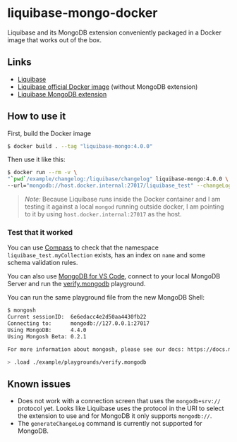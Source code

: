 # liquibase-mongo-docker

Liquibase and its MongoDB extension conveniently packaged in a Docker image that works out of the box.

## Links
* [Liquibase](https://github.com/liquibase/liquibase)
* [Liquibase official Docker image](https://github.com/liquibase/docker) (without MongoDB extension)
* [Liquibase MongoDB extension](https://github.com/liquibase/liquibase-mongodb)

## How to use it

First, build the Docker image

```bash
$ docker build . --tag "liquibase-mongo:4.0.0"  
```

Then use it like this:

```bash
$ docker run --rm -v \
"`pwd`/example/changelog:/liquibase/changelog" liquibase-mongo:4.0.0 \
--url="mongodb://host.docker.internal:27017/liquibase_test" --changeLogFile=changelog/changelog.xml --logLevel=info update
```
> *Note:* Because Liquibase runs inside the Docker container and I am testing it against a local `mongod` running outside docker, I am pointing to it by
> using `host.docker.internal:27017` as the host.

### Test that it worked

You can use [Compass](https://www.mongodb.com/products/compass) to check that the namespace `liquibase_test.myCollection` exists, has an index on `name` and some schema validation rules.

You can also use [MongoDB for VS Code](https://marketplace.visualstudio.com/items?itemName=mongodb.mongodb-vscode), connect to your local MongoDB Server and run the [verify.mongodb](./example/playgrounds/verify.mongodb) playground.

You can run the same playground file from the new MongoDB Shell:

```bash
$ mongosh
Current sessionID:  6e6edacc4e2d50aa4430fb22
Connecting to:      mongodb://127.0.0.1:27017
Using MongoDB:      4.4.0
Using Mongosh Beta: 0.2.1

For more information about mongosh, please see our docs: https://docs.mongodb.com/mongodb-shell/

> .load ./example/playgrounds/verify.mongodb
```

## Known issues
* Does not work with a connection screen that uses the `mongodb+srv://` protocol yet. Looks like Liquibase uses the protocol in the URI to select the extension to use and for MongoDB it only supports `mongodb://`.
* The `generateChangeLog` command is currently not supported for MongoDB.
